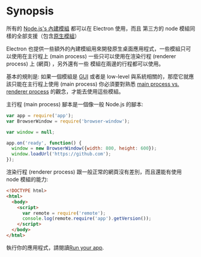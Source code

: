 # Synopsis

所有的 [Node.js's 內建模組](http://nodejs.org/api/) 都可以在 Electron 使用，而且
第三方的 node 模組同樣的全部支援（包含[原生模組](../tutorial/using-native-node-modules.md)）

Electron 也提供一些額外的內建模組用來開發原生桌面應用程式，一些模組只可以使用在主行程上
(main process) 一些只可以使用在渲染行程 (renderer process) 上 (網頁) ，另外還有一些
模組在兩邊的行程都可以使用。

基本的規則是: 如果一個模組是 [GUI](https://zh.wikipedia.org/wiki/%E5%9B%BE%E5%BD%A2%E7%94%A8%E6%88%B7%E7%95%8C%E9%9D%A2)
或者是 low-level 與系統相關的，那麼它就應該只能在主行程上使用 (main process) 你必須要對熟悉 [main process vs. renderer process](../tutorial/quick-start.md#the-main-process) 的觀念，才能去使用這些模組。

主行程 (main process) 腳本是一個像一般 Node.js 的腳本:

```javascript
var app = require('app');
var BrowserWindow = require('browser-window');

var window = null;

app.on('ready', function() {
  window = new BrowserWindow({width: 800, height: 600});
  window.loadUrl('https://github.com');
});
```

渲染行程 (renderer process) 跟一般正常的網頁沒有差別，而且還能有使用 node 模組的能力:

```html
<!DOCTYPE html>
<html>
  <body>
    <script>
      var remote = require('remote');
      console.log(remote.require('app').getVersion());
    </script>
  </body>
</html>
```

執行你的應用程式，請閱讀[Run your app](../tutorial/quick-start.md#run-your-app).
